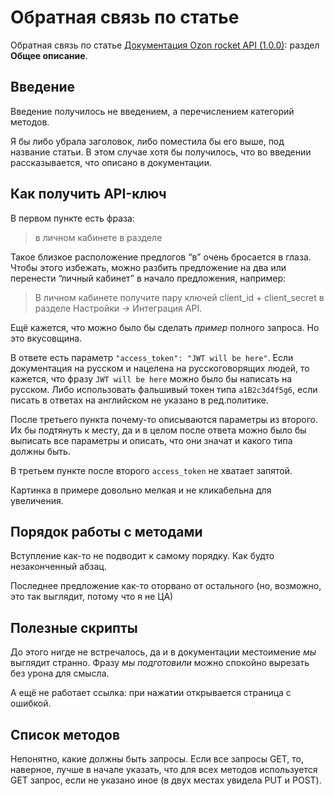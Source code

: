 # Обратная связь по статье
Обратная связь по статье [Документация Ozon rocket API (1.0.0)](https://docs.ozon.ru/api/rocket/): раздел **Общее описание**.
## Введение
Введение получилось не введением, а перечислением категорий методов. 

Я бы либо убрала заголовок, либо поместила бы его выше, под название статьи. В этом случае хотя бы получилось, что во введении рассказывается, что описано в документации.
## Как получить API-ключ
В первом пункте есть фраза:
> в личном кабинете в разделе  

Такое близкое расположение предлогов “в” очень бросается в глаза. Чтобы этого избежать, можно разбить предложение на два или перенести “личный кабинет” в начало предложения, например: 
> В личном кабинете получите пару ключей client_id + client_secret в разделе Настройки → Интеграция API.

Ещё кажется, что можно было бы сделать *пример* полного запроса. Но это вкусовщина. 

В ответе есть параметр `"access_token": "JWT will be here"`. Если документация на русском и нацелена на русскоговорящих людей, то кажется, что фразу `JWT will be here` можно было бы написать на русском.
Либо использовать фальшивый токен типа `a1B2c3d4f5g6`, если писать в ответах на английском не указано в ред.политике. 

После третьего пункта почему-то описываются параметры из второго. Их бы подтянуть к месту, да и в целом после ответа можно было бы выписать все параметры и описать, что они значат и какого типа должны быть. 

В третьем пункте после второго `access_token` не хватает запятой.

Картинка в примере довольно мелкая и не кликабельна для увеличения.
## Порядок работы с методами
Вступление как-то не подводит к самому порядку. Как будто незаконченный абзац.

Последнее предложение как-то оторвано от остального (но, возможно, это так выглядит, потому что я не ЦА)
## Полезные скрипты
До этого нигде не встречалось, да и в документации местоимение *мы* выглядит странно. Фразу *мы подготовили* можно спокойно вырезать без урона для смысла. 

А ещё не работает ссылка: при нажатии открывается страница с ошибкой.
## Список методов
Непонятно, какие должны быть запросы. Если все запросы GET, то, наверное, лучше в начале указать, что для всех методов используется GET запрос, если не указано иное (в двух местах увидела PUT и POST). 

